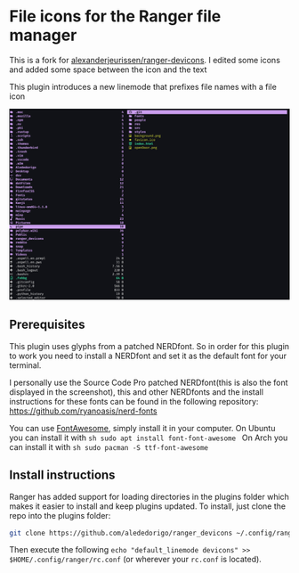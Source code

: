 # File icons for the Ranger file manager

This is a fork for [alexanderjeurissen/ranger-devicons](https://github.com/alexanderjeurissen/ranger_devicons).
I edited some icons and added some space between the icon and the text

This plugin introduces a new linemode that prefixes file names with a file icon

![image](screenshot.png)

## Prerequisites
This plugin uses glyphs from a patched NERDfont. So in order for this plugin to work you need to
install a NERDfont and set it as the default font for your terminal.

I personally use the Source Code Pro patched NERDfont(this is also the font displayed in the
screenshot), this and other NERDfonts and the install instructions for these fonts can be found in
the following repository: https://github.com/ryanoasis/nerd-fonts

You can use [FontAwesome](https://fontawesome.com/v4.7.0/cheatsheet/), simply install it in your computer.
On Ubuntu you can install it with ```sh sudo apt install font-font-awesome ```
On Arch you can install it with ```sh sudo pacman -S ttf-font-awesome ```

## Install instructions
Ranger has added support for loading directories in the plugins folder which makes it easier to install and keep plugins updated.
To install, just clone the repo into the plugins folder:
```bash
git clone https://github.com/alededorigo/ranger_devicons ~/.config/ranger/plugins/ranger_devicons
```

Then execute the following `echo "default_linemode devicons" >> $HOME/.config/ranger/rc.conf` (or wherever your `rc.conf` is located).

